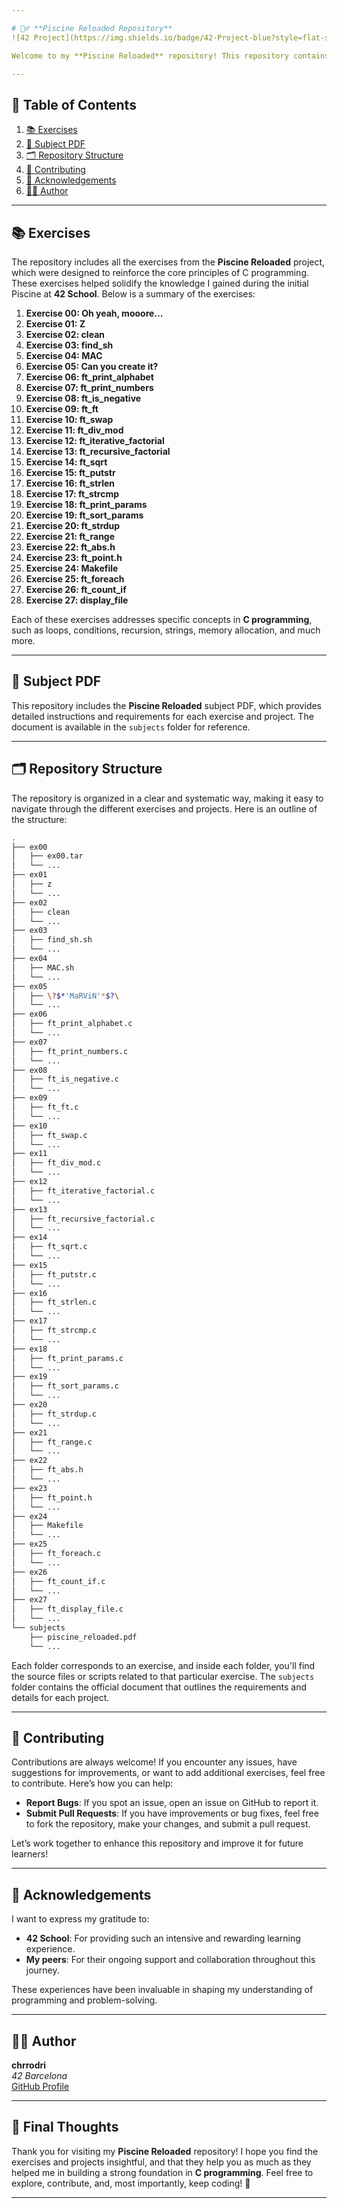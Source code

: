 ```yaml
---

# 🏊‍♂️ **Piscine Reloaded Repository**  
![42 Project](https://img.shields.io/badge/42-Project-blue?style=flat-square) ![C Programming](https://img.shields.io/badge/Language-C-brightgreen?style=flat-square)

Welcome to my **Piscine Reloaded** repository! This repository contains all the exercises and projects I completed during the **Piscine Reloaded** program, which concluded on **June 12**. Below, you'll find an overview of the repository structure, contents, and some additional information about contributing and acknowledgments.

---
```


## 📑 **Table of Contents**

1. [📚 Exercises](#-exercises)
2. [📂 Subject PDF](#-subject-pdf)
3. [🗂️ Repository Structure](#%EF%B8%8F-repository-structure)
4. [🔧 Contributing](#-contributing)
5. [🙌 Acknowledgements](#-acknowledgements)
6. [👨‍💻 Author](#-author)

---

## 📚 **Exercises**

The repository includes all the exercises from the **Piscine Reloaded** project, which were designed to reinforce the core principles of C programming. These exercises helped solidify the knowledge I gained during the initial Piscine at **42 School**. Below is a summary of the exercises:

1. **Exercise 00: Oh yeah, mooore...**
2. **Exercise 01: Z**
3. **Exercise 02: clean**
4. **Exercise 03: find_sh**
5. **Exercise 04: MAC**
6. **Exercise 05: Can you create it?**
7. **Exercise 06: ft_print_alphabet**
8. **Exercise 07: ft_print_numbers**
9. **Exercise 08: ft_is_negative**
10. **Exercise 09: ft_ft**
11. **Exercise 10: ft_swap**
12. **Exercise 11: ft_div_mod**
13. **Exercise 12: ft_iterative_factorial**
14. **Exercise 13: ft_recursive_factorial**
15. **Exercise 14: ft_sqrt**
16. **Exercise 15: ft_putstr**
17. **Exercise 16: ft_strlen**
18. **Exercise 17: ft_strcmp**
19. **Exercise 18: ft_print_params**
20. **Exercise 19: ft_sort_params**
21. **Exercise 20: ft_strdup**
22. **Exercise 21: ft_range**
23. **Exercise 22: ft_abs.h**
24. **Exercise 23: ft_point.h**
25. **Exercise 24: Makefile**
26. **Exercise 25: ft_foreach**
27. **Exercise 26: ft_count_if**
28. **Exercise 27: display_file**

Each of these exercises addresses specific concepts in **C programming**, such as loops, conditions, recursion, strings, memory allocation, and much more.

---

## 📂 **Subject PDF**

This repository includes the **Piscine Reloaded** subject PDF, which provides detailed instructions and requirements for each exercise and project. The document is available in the `subjects` folder for reference.

---

## 🗂️ **Repository Structure**

The repository is organized in a clear and systematic way, making it easy to navigate through the different exercises and projects. Here is an outline of the structure:

```bash
.
├── ex00
│   ├── ex00.tar
│   └── ...
├── ex01
│   ├── z
│   └── ...
├── ex02
│   ├── clean
│   └── ...
├── ex03
│   ├── find_sh.sh
│   └── ...
├── ex04
│   ├── MAC.sh
│   └── ...
├── ex05
│   ├── \?$*'MaRViN'*$?\
│   └── ...
├── ex06
│   ├── ft_print_alphabet.c
│   └── ...
├── ex07
│   ├── ft_print_numbers.c
│   └── ...
├── ex08
│   ├── ft_is_negative.c
│   └── ...
├── ex09
│   ├── ft_ft.c
│   └── ...
├── ex10
│   ├── ft_swap.c
│   └── ...
├── ex11
│   ├── ft_div_mod.c
│   └── ...
├── ex12
│   ├── ft_iterative_factorial.c
│   └── ...
├── ex13
│   ├── ft_recursive_factorial.c
│   └── ...
├── ex14
│   ├── ft_sqrt.c
│   └── ...
├── ex15
│   ├── ft_putstr.c
│   └── ...
├── ex16
│   ├── ft_strlen.c
│   └── ...
├── ex17
│   ├── ft_strcmp.c
│   └── ...
├── ex18
│   ├── ft_print_params.c
│   └── ...
├── ex19
│   ├── ft_sort_params.c
│   └── ...
├── ex20
│   ├── ft_strdup.c
│   └── ...
├── ex21
│   ├── ft_range.c
│   └── ...
├── ex22
│   ├── ft_abs.h
│   └── ...
├── ex23
│   ├── ft_point.h
│   └── ...
├── ex24
│   ├── Makefile
│   └── ...
├── ex25
│   ├── ft_foreach.c
│   └── ...
├── ex26
│   ├── ft_count_if.c
│   └── ...
├── ex27
│   ├── ft_display_file.c
│   └── ...
└── subjects
    ├── piscine_reloaded.pdf
    └── ...
```

Each folder corresponds to an exercise, and inside each folder, you'll find the source files or scripts related to that particular exercise. The `subjects` folder contains the official document that outlines the requirements and details for each project.

---

## 🔧 **Contributing**

Contributions are always welcome! If you encounter any issues, have suggestions for improvements, or want to add additional exercises, feel free to contribute. Here’s how you can help:

- **Report Bugs**: If you spot an issue, open an issue on GitHub to report it.
- **Submit Pull Requests**: If you have improvements or bug fixes, feel free to fork the repository, make your changes, and submit a pull request.

Let’s work together to enhance this repository and improve it for future learners!

---

## 🙌 **Acknowledgements**

I want to express my gratitude to:
- **42 School**: For providing such an intensive and rewarding learning experience.
- **My peers**: For their ongoing support and collaboration throughout this journey.

These experiences have been invaluable in shaping my understanding of programming and problem-solving. 

---

## 👨‍💻 **Author**

**chrrodri**  
_42 Barcelona_  
[GitHub Profile](https://github.com/kitearuba)

---

## 🎉 **Final Thoughts**

Thank you for visiting my **Piscine Reloaded** repository! I hope you find the exercises and projects insightful, and that they help you as much as they helped me in building a strong foundation in **C programming**. Feel free to explore, contribute, and, most importantly, keep coding! 🚀

---
